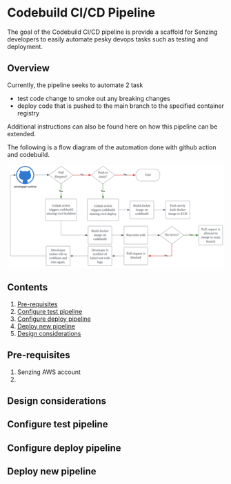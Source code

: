 # Codebuild CI/CD Pipeline

The goal of the Codebuild CI/CD pipeline is provide a scaffold for Senzing developers to easily automate pesky devops tasks such as testing and deployment.

## Overview

Currently, the pipeline seeks to automate 2 task
- test code change to smoke out any breaking changes
- deploy code that is pushed to the main branch to the specified container registry

Additional instructions can also be found here on how this pipeline can be extended.

The following is a flow diagram of the automation done with github action and codebuild.

![flow diagram](/assets/codebuild-cicd-architecture-diagram.png)

## Contents
1. [Pre-requisites](#pre-requisites)
1. [Configure test pipeline](#configure-test-pipeline)
1. [Configure deploy pipeline](#configure-deploy-pipeline)
1. [Deploy new pipeline](#deploy-new-pipeline)
1. [Design considerations](#design-considerations)

## Pre-requisites
1. Senzing AWS account
2. 

## Design considerations

## Configure test pipeline
## Configure deploy pipeline
## Deploy new pipeline





